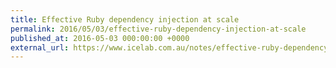 ```yaml
---
title: Effective Ruby dependency injection at scale
permalink: 2016/05/03/effective-ruby-dependency-injection-at-scale
published_at: 2016-05-03 000:00:00 +0000
external_url: https://www.icelab.com.au/notes/effective-ruby-dependency-injection-at-scale
---
```

